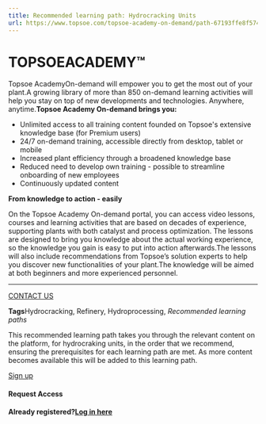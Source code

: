 ```yaml
---
title: Recommended learning path: Hydrocracking Units
url: https://www.topsoe.com/topsoe-academy-on-demand/path-67193ffe8f5748304b42792c#main-content
---
```


# TOPSOEACADEMY™

Topsoe AcademyOn-demand will empower you to get the most out of your plant.A growing library of more than 850 on-demand learning activities will help you stay on top of new developments and technologies. Anywhere, anytime.**Topsoe Academy On-demand brings you:**

- Unlimited access to all training content founded on Topsoe's extensive knowledge base (for Premium users)
- 24/7 on-demand training, accessible directly from desktop, tablet or mobile
- Increased plant efficiency through a broadened knowledge base
- Reduced need to develop own training - possible to streamline onboarding of new employees
- Continuously updated content

**From knowledge to action - easily**

On the Topsoe Academy On-demand portal, you can access video lessons, courses and learning activities that are based on decades of experience, supporting plants with both catalyst and process optimization. The lessons are designed to bring you knowledge about the actual working experience, so the knowledge you gain is easy to put into action afterwards.The lessons will also include recommendations from Topsoe’s solution experts to help you discover new functionalities of your plant.The knowledge will be aimed at both beginners and more experienced personnel.

****

[CONTACT US](https://www.topsoe.com/topsoe-academy-on-demand)

**Tags**Hydrocracking, Refinery, Hydroprocessing, *Recommended learning paths*

This recommended learning path takes you through the relevant content on the platform, for hydrocraking units, in the order that we recommend, ensuring the prerequisites for each learning path are met. As more content becomes available this will be added to this learning path.

[Sign up](https://academy.topsoe.com/paths/67193ffe8f5748304b42792c/home)

#### Request Access

**Already registered?[Log in here](https://academy.topsoe.com/home/content/all)**